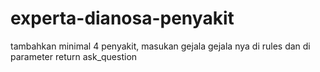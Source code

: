 # experta-dianosa-penyakit
tambahkan minimal 4 penyakit, masukan gejala gejala nya di rules dan di parameter return ask_question

